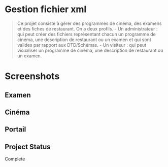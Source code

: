# Gestion fichier xml 
> Ce projet consiste à gérer des programmes de cinéma, des examens et des fiches de restaurant. 
On a deux profils. - Un administrateur : qui peut créer des fichiers représentant chacun un programme de cinéma, une description de restaurant ou un examen et qui sont valides par rapport aux DTD/Schémas. - Un visiteur : qui peut visualiser un programme de cinéma, une description de restaurant ou un examen.

# Screenshots
## Examen

## Cinéma 

## Portail

## Project Status 
Complete 
